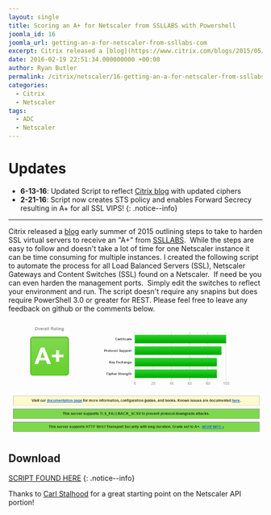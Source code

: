 ```yaml
---
layout: single
title: Scoring an A+ for Netscaler from SSLLABS with Powershell
joomla_id: 16
joomla_url: getting-an-a-for-netscaler-from-ssllabs-com
excerpt: Citrix released a [blog](https://www.citrix.com/blogs/2015/05/22/scoring-an-a-at-ssllabs-com-with-citrix-netscaler-the-sequel/) early summer of 2015 outlining steps to take to harden SSL virtual servers to receive an "A+" from [SSLLABS](https://www.ssllabs.com/ssltest).  While the steps are easy to follow and doesn't take a lot of time for one Netscaler instance it can be time consuming for multiple instances. I created the following script to automate the process for all Load Balanced Servers (SSL), Netscaler Gateways and Content Switches (SSL) found on a Netscaler.  If need be you can even harden the management ports.  Simply edit the switches to reflect your environment and run. The script doesn't require any snapins but does require PowerShell 3.0 or greater for REST. Please feel free to leave any feedback on github or the comments below.
date: 2016-02-19 22:51:34.000000000 +00:00
author: Ryan Butler
permalink: /citrix/netscaler/16-getting-an-a-for-netscaler-from-ssllabs-com
categories:
  - Citrix
  - Netscaler
tags:
  - ADC
  - Netscaler
---
```

# Updates

- **6-13-16**: Updated Script to reflect [Citrix blog](https://www.citrix.com/blogs/2016/06/09/scoring-an-a-at-ssllabs-com-with-citrix-netscaler-2016-update/) with updated ciphers
- **2-21-16**: Script now creates STS policy and enables Forward Secrecy resulting in A+ for all SSL VIPS!
{: .notice--info}

* * *
Citrix released a [blog](https://www.citrix.com/blogs/2015/05/22/scoring-an-a-at-ssllabs-com-with-citrix-netscaler-the-sequel/) early summer of 2015 outlining steps to take to harden SSL virtual servers to receive an "A+" from [SSLLABS](https://www.ssllabs.com/ssltest).  While the steps are easy to follow and doesn't take a lot of time for one Netscaler instance it can be time consuming for multiple instances. I created the following script to automate the process for all Load Balanced Servers (SSL), Netscaler Gateways and Content Switches (SSL) found on a Netscaler.  If need be you can even harden the management ports.  Simply edit the switches to reflect your environment and run. The script doesn't require any snapins but does require PowerShell 3.0 or greater for REST. Please feel free to leave any feedback on github or the comments below.

![SSLAPlus](/assets/images/content/SSLAPlus.png)

## Download

[SCRIPT FOUND HERE](https://github.com/ryancbutler/Citrix/blob/master/Netscaler/)
{: .notice--info}

Thanks to [Carl Stalhood](http://www.carlstalhood.com/netscaler-scripting/) for a great starting point on the Netscaler API portion!
